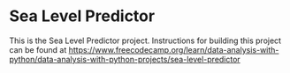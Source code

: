 # Sea Level Predictor

This is the Sea Level Predictor project. Instructions for building this project can be found at https://www.freecodecamp.org/learn/data-analysis-with-python/data-analysis-with-python-projects/sea-level-predictor
